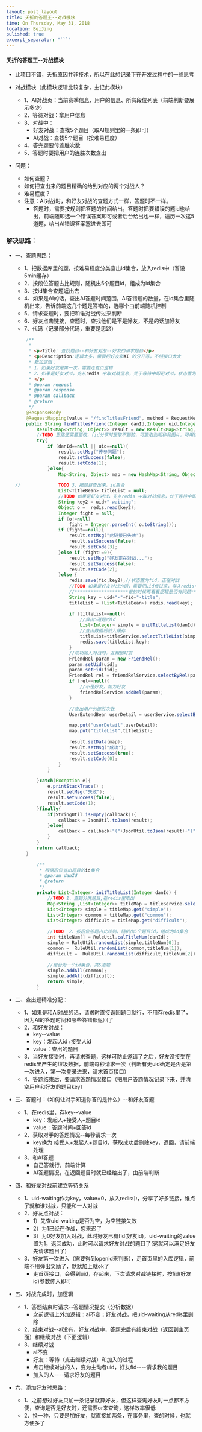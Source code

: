 ```yaml
---
layout: post_layout
title: 夭折的答题王--对战模块
time: On Thursday, May 31, 2018
location: BeiJing
pulished: true
excerpt_separator: "```"
---
```


#### 夭折的答题王--对战模块

* 此项目不错，夭折原因并非技术，所以在此想记录下在开发过程中的一些思考

* 对战模块（此模块逻辑比较复杂，主记此模块）
    * 1、AI对战页：当前赛季信息、用户的信息、所有段位列表（前端判断要展示多少）
    * 2、等待对战：拿用户信息
    * 3、对战中：
        * 好友对战：查找5个题目（取AI规则里的一条即可）
        * AI对战：查找5个题目（按难易程度）
    * 4、答完题要传连胜次数
    * 5、答题时要把用户的连胜次数查出

* 问题：
    * 如何查题？
    * 如何把查出来的题目精确的给到对应的两个对战人？
    * 难易程度？
    * 注意：AI对战时，和好友对战的查题方式一样，答题时不一样。
        * 答题时，需要按规则把答题的时间给出，答题时把要错误的题id也给出，前端随即选一个错误答案即可或者后台给出也一样，遍历一次这5道题，给出AI错误答案塞进去即可

### 解决思路：
* 一、查题思路：
    * 1、把数据库里的题，按难易程度分类查出id集合，放入redis中（暂设5min缓存）
    * 2、按段位答题占比规则，随机出5个题目id，组成为id集合
    * 3、按id集合查题返出去
    * 4、如果是AI的话，查出AI答题时间范围，AI答错题的数量，在id集合里随机出来，告诉前端这几个题是答错的，选哪个由前端随机控制
    * 5、请求查题时，要把和谁对战传过来判断
    * 6、好友点击链接，查题时，查找他们是不是好友，不是的话加好友
    * 7、代码（记录部分代码，重要是思路）
    ```java
    	/**
    	 *
    	 * <p>Title: 查找题目--和好友对战--好友的请求题目</p>
    	 * <p>Description:逻辑太多，需要把好友和AI 的分开写，不然接口太大
    	 * 新加逻辑：
    	 * 1、如果好友是第一次，需要走首页逻辑
    	 * 2、如果是好友对战，先从redis 中取对战信息，处于等待中即可对战，状态置为对战中
    	 * </p>
    	 * @param request
    	 * @param response
    	 * @param callback
    	 * @return
    	 */
    	@ResponseBody
        @RequestMapping(value = "/findTitlesFriend", method = RequestMethod.GET)
    	public String findTitlesFriend(Integer danId,Integer uid,Integer fid, HttpServletRequest request,HttpServletResponse response,String callback){
    		Result<Map<String, Object>> result = new Result<Map<String, Object>>();
    		//TODO 思路还需要更改，fid分享时是取不到的，可能取到昵称和图片，可用这来做key
    		try{
    			if (danId==null || uid==null){
    				result.setMsg("传参问题");
    				result.setSuccess(false);
    				result.setCode(1);
    			}else{
    				Map<String, Object> map = new HashMap<String, Object>();

    //				TODO 3、把题目查出来，id集合
    				List<TitleBean> titleList = null;
    				//TODO 如果是好友对战，先从redis 中取对战信息，处于等待中即可对战，状态置为对战中
    				String key2 = uid+"-waiting";
    				Object o =  redis.read(key2);
    				Integer fight = null;
    				if (o!=null)
    					fight = Integer.parseInt( o.toString());
    				if (fight==null){
    					result.setMsg("此链接已失效");
    					result.setSuccess(false);
    					result.setCode(3);
    				}else if (fight!=0){
    					result.setMsg("好友正在对战...");
    					result.setSuccess(false);
    					result.setCode(2);
    				}else {
    					redis.save(fid,key2);//状态置为fid，正在对战
    					//TODO 如果是好友对战的话，需要把uid传过来，存入redis中 key:发起人+接收人
    					//********************做的时候再看看逻辑是否有问题************
    					String key = uid+"-"+fid+"-title";
    					titleList = (List<TitleBean>) redis.read(key);

    					if (titleList==null){
    						//算出5道题的id
    						List<Integer> simple = initTitleList(danId);
    						//查出数据后放入缓存
    						titleList=titleService.selectTitleList(simple);
    						redis.save(titleList,key);
    					}
    					//成功加入对战时，互相加好友
    					FriendRel param = new FriendRel();
    					param.setUid(uid);
    					param.setFid(fid);
    					FriendRel rel = friendRelService.selectByRel(param);
    					if (rel==null){
    						//不是好友，加为好友
    						friendRelService.addRel(param);
    					}

    					//查出用户的连胜次数
    					UserExtendBean userDetail = userService.selectByUid(uid);

    					map.put("userDetail",userDetail);
    					map.put("titleList",titleList);

    					result.setData(map);
    					result.setMsg("成功");
    					result.setSuccess(true);
    					result.setCode(0);
    				}
    			}

    		}catch(Exception e){
    			e.printStackTrace() ;
    			result.setMsg("失败");
    			result.setSuccess(false);
    			result.setCode(1);
    		}finally{
    			if(StringUtil.isEmpty(callback)){
    				callback = JsonUtil.toJson(result);
    			}else{
    				callback = callback+"("+JsonUtil.toJson(result)+")";
    			}
    		}
    		return callback;
    	}

    		/**
        	 * 根据段位查出题目的id集合
        	 * @param danId
        	 * @return
             */
        	private List<Integer> initTitleList(Integer danId) {
        		//TODO 1、查到分类题目,在redis里取出
        		Map<String ,List<Integer>> titleMap = titleService.selectByDiff();
        		List<Integer> simple = titleMap.get("simple");
        		List<Integer> common = titleMap.get("common");
        		List<Integer> difficult = titleMap.get("difficult");

        		//TODO	2、按段位答题占比规则，随机出5个题目id，组成为id集合
        		int titleNum[] = RuleUtil.calTitleNum(danId);
        		simple = RuleUtil.randomList(simple,titleNum[0]);
        		common =  RuleUtil.randomList(common,titleNum[1]);
        		difficult =  RuleUtil.randomList(difficult,titleNum[2]);

        		//组合为一个id集合，共5道题
        		simple.addAll(common);
        		simple.addAll(difficult);
        		return simple;
        	}
    ```

* 二、查出题精准分配：
    * 1、如果是和AI对战的话，请求时直接返回题目就行，不用存redis里了，因为AI的答题时间和哪些答错都返回了
    * 2、和好友对战：
        * key--value
        * key：发起人id+接受人id
        * value：查出的题目
    * 3、当好友接受时，再请求查题，这样可防止邀请了之后，好友没接受在redis里产生的垃圾数据，前端每秒请求一次（判断有无uid确定是否是第一次进入，第一次登录进来，请求首页接口）
    * 4、答题结束后，要请求答题情况接口（把用户答题情况记录下来，并清空用户和好友的题目key）

* 三、答题时：（如何让对手知道你答的是什么）--和好友答题
    * 1、在redis里，存key--value
        * key：发起人+接受人+题目id
        * value：答题时间+回答id
    * 2、获取对手的答题情况--每秒请求一次
        * key换为 接受人+发起人+题目id，获取成功后删除key，返回，请前端处理
    * 3、和AI答题
        * 自己答就行，前端计算
        * AI答题情况，在返回题目时就已经给出了，由前端判断

* 四、和好友对战前建立等待关系
    * 1、uid-waiting作为key，value=0，放入redis中，分享了好多链接，谁点了就和谁对战，只能和一人对战
    * 2、好友点对战：
        * 1）先查uid-waiting是否为空，为空链接失效
        * 2）为1已经在作战，您来迟了
        * 3）为0好友加入对战，此时好友已有fid(好友id)，uid-waiting的value置为1，返回成功，此时可以请求好友对战的题目了(这就可以满足好友先请求题目了)
    * 3、好友第一次进入（需要得到openid来判断），走首页里的入库逻辑，前端不用弹出奖励了，默默加上就ok了
        * 走首页接口，会得到uid，存起来，下次请求对战链接时，按fid(好友id)参数传入即可

* 五、对战完成时，加逻辑
    * 1、答题结束时请求--答题情况提交（分析数据）
        * 之前逻辑上外加逻辑：ai不变；好友对战，把uid-waiting从redis里删除
    * 2、结束对战--ai没有，好友对战中，答题完后有结束对战（返回到主页面）和继续对战（下面逻辑）
    * 3、继续对战
        * ai不变
        * 好友：等待（点击继续对战）和加入的过程
        * 点击继续对战的人，变为主动者uid，好友fid----请求我的题目
        * 加入的人----请求好友的题目

* 六、添加好友时思路：
    * 1、之前想过好友只加一条记录就算好友，但这样查询好友时一点都不方便，查询是否是好友时，还需要or来查询，这样效率很低
    * 2、换一种，只要是加好友，就直接加两条，在事务里，查的时候，也就方便多了





